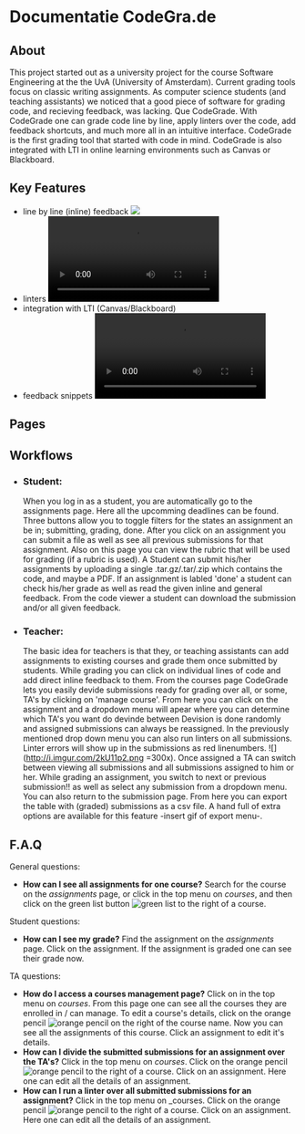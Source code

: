 [green list]: https://i.imgur.com/PUKtXtt.png "green list"
[orange pencil]: https://i.imgur.com/WCmqq4N.png "orange pencil"






Documentatie CodeGra.de
===

About
---

This project started out as a university project for the course Software Engineering at the the UvA (University of Amsterdam). Current grading tools focus on classic writing assignments. As computer science students (and teaching assistants) we noticed that a good piece of software for grading code, and recieving feedback, was lacking. Que CodeGrade. With CodeGrade one can grade code line by line, apply linters over the code, add feedback shortcuts, and much more all in an intuitive interface. CodeGrade is the first grading tool that started with code in mind. CodeGrade is also integrated with LTI in online learning environments such as Canvas or Blackboard.

Key Features
---
* line by line (inline) feedback
  ![](https://i.imgur.com/3yPRL3u.gif)
* linters
  ![](manual_data/linter.ogv)
* integration with LTI (Canvas/Blackboard)
* feedback snippets
  ![](manual_data/snippet.webm)


Pages
---


Workflows
---

- ### Student: ###
    When you log in as a student, you are automatically go to the assignments page. Here all the upcomming deadlines can be found. Three buttons allow you to toggle filters for the states an assignment an be in; submitting, grading, done. After you click on an assignment you can submit a file as well as see all previous submissions for that assignment. Also on this page you can view the rubric that will be used for grading (if a rubric is used). A Student can submit his/her assignments by uploading a single .tar.gz/.tar/.zip which contains the code, and maybe a PDF. If an assignment is labled 'done' a student can check his/her grade as well as read the given inline and general feedback. From the code viewer a student can download the submission and/or all given feedback.

- ### Teacher: ###
    The basic idea for teachers is that they, or teaching assistants can add assignments to existing courses and grade them once submitted by students. While grading you can click on individual lines of code and add direct inline feedback to them. From the courses page CodeGrade  lets you easily devide submissions ready for grading over all, or some, TA's by clicking on 'manage course'. From here you can click on the assignment and a dropdown menu will apear where you can determine which TA's you want do devinde between
 Devision is done randomly and assigned submissions can always be reassigned. In the previously mentioned drop down menu you can also run linters on all submissions. Linter errors will show up in the submissions as red linenumbers. ![](http://i.imgur.com/2kU11p2.png =300x).
    Once assigned a TA can switch between viewing all submissions and all submissions assigned to him or her. While grading an assignment, you switch to next or previous submission!!
 as well as select any submission from a dropdown menu. You can also return to the submission page. From here you can export the table with (graded) submissions as a csv file. A hand full of extra options are available for this feature -insert gif of export menu-.



F.A.Q
---
General questions:
- __How can I see all assignments for one course?__
  Search for the course on the _assignments_ page, or click in the top menu on _courses_, and then click on the green list button ![green list] to the right of a course.

Student questions:
- __How can I see my grade?__
  Find the assignment on the _assignments_ page. Click on the assignment. If the assignment is graded one can see their grade now.


TA questions:
- __How do I access a courses management page?__
  Click on in the top menu on _courses_. From this page one can see all the courses they are enrolled in / can manage. To edit a course's details, click on the orange pencil ![orange pencil] on the right of the course name. Now you can see all the assignments of this course. Click an assignment to edit it's details.
- __How can I divide the submitted submissions for an assignment over the TA's?__
  Click in the top menu on _courses_. Click on the orange pencil ![orange pencil] to the right of a course. Click on an assignment. Here one can edit all the details of an assignment.
- __How can I run a linter over all submitted submissions for an assignment?__
  Click in the top menu on _courses. Click on the orange pencil ![orange pencil] to the right of a course. Click on an assignment. Here one can edit all the details of an assignment.
